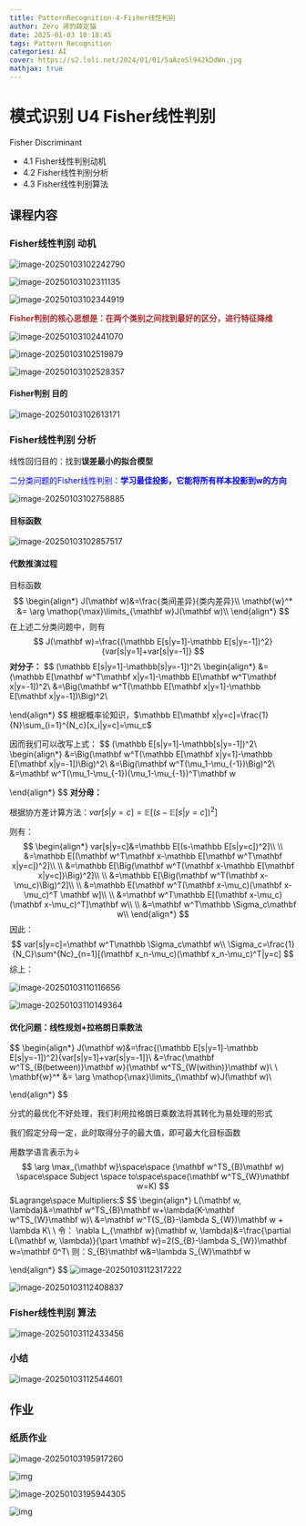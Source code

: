 ```yaml
---
title: PatternRecognition-4-Fisher线性判别
author: Zero 谔的薛定猫
date: 2025-01-03 10:18:45
tags: Pattern Recognition
categories: AI
cover: https://s2.loli.net/2024/01/01/5aAzeSl942kDdWn.jpg
mathjax: true
---
```


# 模式识别 U4 Fisher线性判别

Fisher Discriminant

* 4.1 Fisher线性判别动机
* 4.2 Fisher线性判别分析
* 4.3 Fisher线性判别算法

## 课程内容

### Fisher线性判别  动机

![image-20250103102242790](PatternRecognition-4-Fisher线性判别/image-20250103102242790.png)

![image-20250103102311135](PatternRecognition-4-Fisher线性判别/image-20250103102311135.png)

![image-20250103102344919](PatternRecognition-4-Fisher线性判别/image-20250103102344919.png)



<font color=brown>**Fisher判别的核心思想是：在两个类别之间找到最好的区分，进行特征降维**</font>



![image-20250103102441070](PatternRecognition-4-Fisher线性判别/image-20250103102441070.png)

![image-20250103102519879](PatternRecognition-4-Fisher线性判别/image-20250103102519879.png)

![image-20250103102528357](PatternRecognition-4-Fisher线性判别/image-20250103102528357.png)



#### Fisher判别 目的

![image-20250103102613171](PatternRecognition-4-Fisher线性判别/image-20250103102613171.png)



### Fisher线性判别  分析

线性回归目的：找到**误差最小的拟合模型**

<font color=blue>二分类问题的Fisher线性判别：**学习最佳投影，它能将所有样本投影到w的方向**</font>

![image-20250103102758885](PatternRecognition-4-Fisher线性判别/image-20250103102758885.png)

#### 目标函数

![image-20250103102857517](PatternRecognition-4-Fisher线性判别/image-20250103102857517.png)

#### 代数推演过程

目标函数
$$
\begin{align*}
J(\mathbf w)&=\frac{类间差异}{类内差异}\\
\mathbf{w}^* &= \arg \mathop{\max}\limits_{\mathbf w}J(\mathbf w)\\
\end{align*}
$$
在上述二分类问题中，则有
$$
J(\mathbf w)=\frac{(\mathbb E[s|y=1]-\mathbb E[s|y=-1])^2}{var[s|y=1]+var[s|y=-1]}
$$
**对分子：**
$$
(\mathbb E[s|y=1]-\mathbb[s|y=-1])^2\\
\begin{align*}
&=(\mathbb E[\mathbf w^T\mathbf x|y=1]-\mathbb E[\mathbf w^T\mathbf x|y=-1])^2\\
&=\Big(\mathbf w^T(\mathbb E[\mathbf x|y=1]-\mathbb E[\mathbf x|y=-1])\Big)^2\\


\end{align*}
$$
根据概率论知识，$\mathbb E[\mathbf x|y=c]=\frac{1}{N}\sum_{i=1}^{N_c}[x_i|y=c]=\mu_c$

因而我们可以改写上式：
$$
(\mathbb E[s|y=1]-\mathbb[s|y=-1])^2\\
\begin{align*}
&=\Big(\mathbf w^T(\mathbb E[\mathbf x|y=1]-\mathbb E[\mathbf x|y=-1])\Big)^2\\
&=\Big(\mathbf w^T(\mu_1-\mu_{-1})\Big)^2\\
&=\mathbf w^T(\mu_1-\mu_{-1})(\mu_1-\mu_{-1})^T\mathbf w

\end{align*}
$$
**对分母：**

根据协方差计算方法：$var[s|y=c]=\mathbb E[(s-\mathbb E[s|y=c])^2]$

则有：
$$
\begin{align*}
var[s|y=c]&=\mathbb E[(s-\mathbb E[s|y=c])^2]\\
\\
&=\mathbb E[(\mathbf w^T\mathbf x-\mathbb E[\mathbf w^T\mathbf x|y=c])^2]\\
\\
&=\mathbb E[\Big(\mathbf w^T(\mathbf x-\mathbb E[\mathbf x|y=c])\Big)^2]\\
\\
&=\mathbb E[\Big(\mathbf w^T(\mathbf x-\mu_c)\Big)^2]\\
\\
&=\mathbb E[\mathbf w^T(\mathbf x-\mu_c)(\mathbf x-\mu_c)^T \mathbf w]\\
\\
&=\mathbf w^T\mathbb E[(\mathbf x-\mu_c)(\mathbf x-\mu_c)^T]\mathbf w\\
\\
&=\mathbf w^T\mathbb \Sigma_c\mathbf w\\
\end{align*}
$$
因此：
$$
var[s|y=c]=\mathbf w^T\mathbb \Sigma_c\mathbf w\\
\Sigma_c=\frac{1}{N_C}\sum^{Nc}_{n=1}[(\mathbf x_n-\mu_c)(\mathbf x_n-\mu_c)^T|y=c]
$$
综上：

![image-20250103110116656](PatternRecognition-4-Fisher线性判别/image-20250103110116656.png)

![image-20250103110149364](PatternRecognition-4-Fisher线性判别/image-20250103110149364.png)

#### 优化问题：线性规划+拉格朗日乘数法 

$$
\begin{align*}
J(\mathbf w)&=\frac{(\mathbb E[s|y=1]-\mathbb E[s|y=-1])^2}{var[s|y=1]+var[s|y=-1]}\\
&=\frac{\mathbf w^TS_{B(between)}\mathbf w}{\mathbf w^TS_{W(within)}\mathbf w}\\
\\
\mathbf{w}^* &= \arg \mathop{\max}\limits_{\mathbf w}J(\mathbf w)\\

\end{align*}
$$

分式的最优化不好处理，我们利用拉格朗日乘数法将其转化为易处理的形式

我们假定分母一定，此时取得分子的最大值，即可最大化目标函数

用数学语言表示为↓
$$
\arg \max_{\mathbf w}\space\space (\mathbf w^TS_{B}\mathbf w) \space\space Subject \space to\space\space(\mathbf w^TS_{W}\mathbf w=K)
$$
$Lagrange\space Multipliers:$
$$
\begin{align*}
L(\mathbf w, \lambda)&=\mathbf w^TS_{B}\mathbf w+\lambda(K-\mathbf w^TS_{W}\mathbf w)\\
&=\mathbf w^T(S_{B}-\lambda S_{W})\mathbf w + \lambda K\\
\\
令：
\nabla L_{\mathbf w}(\mathbf w, \lambda)&=\frac{\partial L(\mathbf w, \lambda)}{\part \mathbf w}=2(S_{B}-\lambda S_{W})\mathbf w=\mathbf 0^T\\
则：S_{B}\mathbf w&=\lambda S_{W}\mathbf w


\end{align*}
$$
![image-20250103112317222](PatternRecognition-4-Fisher线性判别/image-20250103112317222.png)

![image-20250103112408837](PatternRecognition-4-Fisher线性判别/image-20250103112408837.png)



### Fisher线性判别 算法

![image-20250103112433456](PatternRecognition-4-Fisher线性判别/image-20250103112433456.png)



### 小结

![image-20250103112544601](PatternRecognition-4-Fisher线性判别/image-20250103112544601.png)



## 作业

### 纸质作业

![image-20250103195917260](PatternRecognition-4-Fisher线性判别/image-20250103195917260.png)

![img](PatternRecognition-4-Fisher线性判别/b4677ebc91e483bd79be2073a5b4c993_720.png)



![image-20250103195944305](PatternRecognition-4-Fisher线性判别/image-20250103195944305.png)

![img](PatternRecognition-4-Fisher线性判别/1928da913676cb8f6b4c3b5a31c4f7a1_720.png)